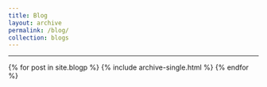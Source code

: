 ```yaml
---
title: Blog
layout: archive
permalink: /blog/
collection: blogs
---
```


<hr />
{% for post in site.blogp %}
  {% include archive-single.html %}
{% endfor %}
